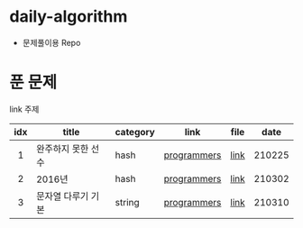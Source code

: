 # daily-algorithm
- 문제풀이용 Repo

# 푼 문제
 link 주제 

| idx  | title                          | category    | link                                                         | file                                                       | date |
| :--: | ----------------------------- | ----------- | ------------------------------------------------------------ | ------------------------------------------------------------ | ---- |
|  1  | 완주하지 못한 선수                  | hash       | [programmers](https://programmers.co.kr/learn/courses/30/lessons/42576)      | [link](https://github.com/prograsshopper/daily-algorithm/blob/main/programmers/year_2021/20210225_hash.py) | 210225    |
|  2  | 2016년                 | hash       | [programmers](https://programmers.co.kr/learn/courses/30/lessons/12901)      | [link](https://github.com/prograsshopper/daily-algorithm/commit/ee49b56df4d1486cc9f839502ab267b06ce7ab79) | 210302    |
|  3  | 문자열 다루기 기본               | string       | [programmers](https://programmers.co.kr/learn/courses/30/lessons/12918)      | [link](https://github.com/prograsshopper/daily-algorithm/commit/ee49b56df4d1486cc9f839502ab267b06ce7ab79) | 210310    |